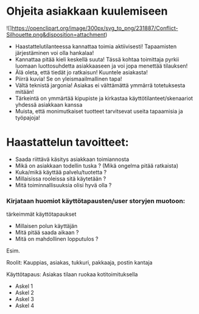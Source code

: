 # Ohjeita asiakkaan kuulemiseen

![]https://openclipart.org/image/300px/svg_to_png/231887/Conflict-Silhouette.png&disposition=attachment)

* Haastattelutilanteessa kannattaa toimia aktiivisesti! Tapaamisten järjestäminen voi olla hankalaa!
* Kannattaa pitää kieli keskellä suuta! Tässä kohtaa toimittaja pyrkii luomaan luottosuhdetta asiakkaaseen ja voi jopa menettää tilauksen!
* Älä oleta, että tiedät jo ratkaisun! Kuuntele asiakasta!
* Piirrä kuvia! Se on yleismaailmallinen tapa!
* Vältä teknistä jargonia! Asiakas ei välttämättä ymmärrä totetuksesta mitään!
* Tärkeintä on ymmärtää kipupiste ja kirkastaa käyttötilanteet/skenaariot yhdessä asiakkaan kanssa
* Muista, että monimutkaiset tuotteet tarvitsevat useita tapaamisia ja työpajoja!

# Haastattelun tavoitteet:

* Saada riittävä käsitys asiakkaan toimiannosta
* Mikä on asiakkaan todellin tuska ? (Mikä ongelma pitää ratkaista)
* Kuka/mikä käyttää palvelu/tuotetta ?
* Millaisissa rooleissa sitä käytetään ?
* Mitä toiminnallisuuksia olisi hyvä olla ?

### Kirjataan huomiot käyttötapausten/user storyjen muotoon:

tärkeimmät käyttötapaukset


* Millaisen polun käyttäjän 
* Mitä pitää saada aikaan ?
* Mitä on mahdollinen lopputulos ?

Esim. 

Roolit: Kauppias, asiakas, tukkuri, pakkaaja, postin kantaja

Käyttötapaus: Asiakas tilaan ruokaa kotitoimituksella

* Askel 1
* Askel 2
* Askel 3
* Askel 4














